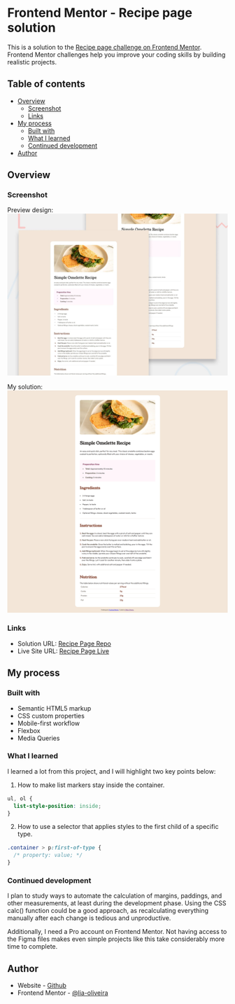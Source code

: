 <h1> Frontend Mentor - Recipe page solution</h1>

This is a solution to the [Recipe page challenge on Frontend Mentor](https://www.frontendmentor.io/challenges/recipe-page-KiTsR8QQKm). Frontend Mentor challenges help you improve your coding skills by building realistic projects.

<h2> Table of contents</h2>

- [Overview](#overview)
  - [Screenshot](#screenshot)
  - [Links](#links)
- [My process](#my-process)
  - [Built with](#built-with)
  - [What I learned](#what-i-learned)
  - [Continued development](#continued-development)
- [Author](#author)

## Overview

### Screenshot

Preview design:
![](./design/preview.jpg)

My solution:
![](./solution/recipe-page-solution-full-screenshot.png)

### Links

- Solution URL: [Recipe Page Repo](https://github.com/lia-oliveira/recipe-page)
- Live Site URL: [Recipe Page Live](https://recipe-page-seven-teal.vercel.app/)

## My process

### Built with

- Semantic HTML5 markup
- CSS custom properties
- Mobile-first workflow
- Flexbox
- Media Queries


### What I learned

I learned a lot from this project, and I will highlight two key points below:

1. How to make list markers stay inside the container.
```css
ul, ol {
  list-style-position: inside;
}
```

2. How to use a selector that applies styles to the first child of a specific type.

```css
.container > p:first-of-type {
  /* property: value; */
}
```


### Continued development

I plan to study ways to automate the calculation of margins, paddings, and other measurements, at least during the development phase. Using the CSS calc() function could be a good approach, as recalculating everything manually after each change is tedious and unproductive.

Additionally, I need a Pro account on Frontend Mentor. Not having access to the Figma files makes even simple projects like this take considerably more time to complete.

## Author

- Website - [Github](https://github.com/lia-oliveira)
- Frontend Mentor - [@lia-oliveira](https://www.frontendmentor.io/profile/lia-oliveira)


